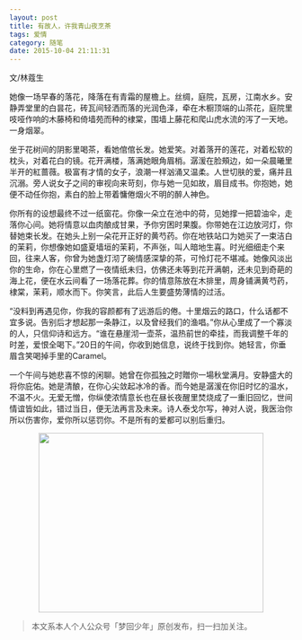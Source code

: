 ```yaml
---
layout: post
title: 有故人，许我青山夜烹茶
tags: 爱情
category: 随笔
date: 2015-10-04 21:11:31
---
```


文/林蔻生

她像一场早春的落花，降落在有青霜的屋檐上。丝绸，庭院，瓦房，江南水乡。安静弄堂里的白昙花，砖瓦间轻洒而落的光润色泽，牵在木橱顶端的山茶花，庭院里吱哑作响的木藤椅和倚墙苑而种的棣棠，围墙上藤花和爬山虎水流的泻了一天地。一身烟翠。

坐于花树间的阴影里喝茶，看她倌倌长发。她爱笑。对着落开的莲花，对着松软的枕头，对着花白的镜。花开满楼，落满她眼角眉梢。潺湲在脸頰边，如一朵晨曦里半开的紅蔷薇。极富有才情的女子，浪潮一样汹涌又温柔。人世切肤的爱，痛并且沉溺。旁人说女子之间的审视向来苛刻，你与她一见如故，眉目成书。你抱她，她便不动任你抱，素白的脸上带着慵倦烟火不明的醉人神色。

你所有的设想最终不过一纸窗花。你像一朵立在池中的荷，见她撑一把碧油伞，走落你心间。她将情意以血肉酿成甘果，予你穷困时果腹。你带她在江边放河灯，你替她束长发。在她头上别一朵花开正好的黄芍药。你在地铁站口为她买了一束洁白的茉莉，你想像她如盛夏墙垣的茉莉，不声张，叫人暗地生喜。时光细细走个来回，往来人客，你曾为她盏灯沏了碗情感深挚的茶，可怜灯花不堪减。她像风淡出你的生命，你在心里燃了一夜情纸未归，仿佛还未等到花开满朝，还未见到奇葩的海上花，便在水云间看了一场落花葬。你的情意陈放在木排里，周身铺满黄芍药，棣棠，茉莉，顺水而下。你笑言，此后人生要盛势薄情的过活。 

“没料到再遇见你，你我的容颜都有了远游后的倦。十里烟云的路口，什么话都不宜多说。告别后才想起那一条静江，以及曾经我们的渔唱。”你从心里成了一个寡淡的人，只信仰诗和远方。“谁在悬崖沏一壶茶，温热前世的牵挂，而我调整千年的时差，爱恨全喝下。”20日的午间，你收到她信息，说终于找到你。她轻言，你垂眉含笑喝掉手里的Caramel。

一个午间与她悲喜不惊的闲聊。她曾在你孤独之时贈你一場秋堂满月。安静盛大的将你庇佑。她是清酿，在你心尖敛起冰冷的香。而今她是潺湲在你旧时忆的温水，不温不火。无爱无憎，你纵使浓情意长也在昼长夜醒里焚烧成了一重旧回忆，世间情谊皆如此，错过当日，便无法再言及未来。诗人泰戈尔写，神对人说，我医治你所以伤害你，爱你所以惩罚你。不是所有的爱都可以别后重归。

<div align="center">
<img src="http://7xlkoc.com1.z0.glb.clouddn.com/qrcodenew.jpg" width="400" height="320" />
</div>

> 本文系本人个人公众号「梦回少年」原创发布，扫一扫加关注。